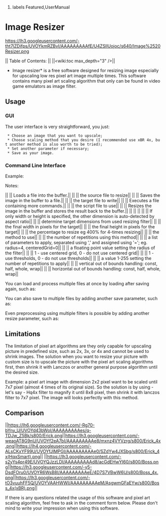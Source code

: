 1.  labels
Featured,UserManual

# Image Resizer

<https://lh3.googleusercontent.com/-tht7lZDifps/UVOYkmRZBvI/AAAAAAAAAfE/U4ZSlIUojoc/s640/Image%2520Resizer.png>

|| Table of Contents: || ||<wiki:toc max_depth="3" />||

  - Image resizer\* is a free software designed for resizing image
    especially for upscaling low res pixel art image multiple times.
    This software contains many pixel art scaling algorithm that only
    can be found in video game emulators as image filter.

## Usage

### GUI

The user interface is very straightforward, you
just:

` * Choose an image that you want to upscale;`  
` * Choose scaling method that you desire (I recommended use xBR 4x, but another method is also worth to be tried);`  
` * Set another parameter if necessary;`  
` * Save as your image.`

### Command Line Interface

Example:

Notes:

||  || Loads a file into the buffer.|| ||  || the source file to
resize|| ||  || Saves the image in the buffer to a file.|| ||  || the
target file to write|| ||  || Executes a file containing more
commands.|| ||  || the script file to use|| ||  || Resizes the image in
the buffer and stores the result back to the buffer.|| ||  || || || ||
If only width or height is specified, the other dimension is
auto-detected by aspect ratio|| ||  || determine target dimensions from
used resizing filter|| ||  || the final width in pixels for the target||
||  || the final height in pixels for the target|| ||  || the percentage
to resize eg 400% for 4-times resizing|| ||  || the method to use|| || 
|| the number of repetitions using this method|| ||  || a list of
parameters to apply, separated using ',' and assigned using '='; eg.
radius=4, centeredGrid=0|| ||  || a floating point value setting the
radius of the filter|| ||  || 1 - use centered grid, 0 - do not use
centered grid|| ||  || 1 - use thresholds, 0 - do not use thresholds||
||  || a value 1-255 setting the number of repetitions to apply|| ||  ||
vertical out of bounds handling: const, half, whole, wrap|| ||  ||
horizontal out of bounds handling: const, half, whole, wrap||

You can load and process multiple files at once by loading after saving
again, such as:

You can also save to multiple files by adding another save parameter,
such as:

Even preprocessing using multiple filters is possible by adding another
resize parameter, such as:

## Limitations

The limitation of pixel art algorithms are they only capable for
upscaling picture in predefined size, such as 2x, 3x, or 4x and cannot
be used to shrink images. The solution when you want to resize your
picture with custom size is to upscale the picture with the pixel art
scaling algorithms first, then shrink it with Lanczos or another general
purpose algorithm until the desired size.

Example: a pixel art image with dimension 2x2 pixel want to be scaled
until 7x7 pixel (almost 4 times of its original size). So the solution
is by using - let's say - Hq4x filter to magnify it until 8x8 pixel,
then shrink it with lanczos filter to 7x7 pixel. The image will looks
perfectly with this
method.

## Comparison

||<https://lh6.googleusercontent.com/-Rg70-bYny_U/UVOYd43bWoI/AAAAAAAAAes/q-TDJw_Z5Bk/s800/Erick.png>||<https://lh3.googleusercontent.com/-weaoAT8G9nU/UVOYf2eA7bI/AAAAAAAAAe8/mxnz4VYVzrg/s800/Erick_4x.png>||<https://lh4.googleusercontent.com/-ALsCKxYF99U/UVOYfJIMPGI/AAAAAAAAAe0/SZdYw4JXSbg/s800/Erick_4x(HqxSmart).png>||
||<https://lh3.googleusercontent.com/-s2yYs4pr49E/UVOYQJzzLDI/AAAAAAAAAd8/acGdEHwYI60/s800/Boss.png>||<https://lh3.googleusercontent.com/-y5-DsdFOru0/UVOYR6WsB8I/AAAAAAAAAeE/4D7S7VBwW6U/s800/Boss_4x.png>||<https://lh3.googleusercontent.com/-tO3vuuhFF5Q/UVOYVAAHWWI/AAAAAAAAAeM/AsgwmGFaEYw/s800/Boss_4x(xBR).png>||

If there is any questions related the usage of this software and pixel
art scaling algorithm, feel free to ask in the comment form below.
Please don't mind to write your impression when using this software.
